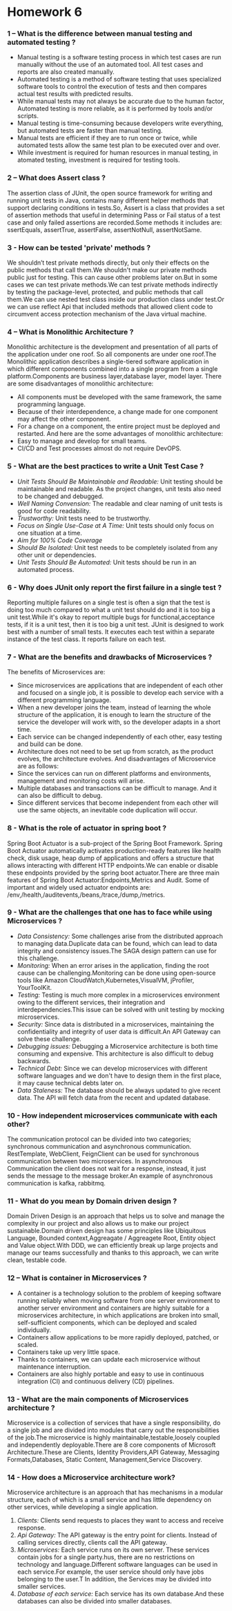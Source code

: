 
# Homework 6

### 1 – What is the difference between manual testing and automated testing ?
* Manual testing is a software testing process in which test cases are run manually without the use of an automated tool. All test cases and reports are also created manually.
* Automated testing is a method of software testing that uses specialized software tools to control the execution of tests and then compares actual test results with predicted results.
* While manual tests may not always be accurate due to the human factor, Automated testing is more reliable, as it is performed by tools and/or scripts.
* Manual testing is time-consuming because developers write everything, but automated tests are faster than manual testing.
* Manual tests are efficient if they are to run once or twice, while automated tests allow the same test plan to be executed over and over.
* While investment is required for human resources in manual testing, in atomated testing, investment is required for testing tools.
### 2 – What does Assert class ?
The assertion class of JUnit, the open source framework for writing and running unit tests in Java, contains many different helper methods that support declaring conditions in tests.So, Assert is a class that provides a set of assertion methods that useful in determining Pass or Fail status of a test case and only failed assertions are recorded.Some methods it includes are: ssertEquals, assertTrue, assertFalse, assertNotNull, assertNotSame.
### 3 - How can be tested 'private' methods ?
We shouldn’t test private methods directly, but only their effects on the public methods that call them.We shouldn't make our private methods public just for testing. This can cause other problems later on.But in some cases we can test private methods.We can test private methods indirectly by testing the package-level, protected, and public methods that call them.We can use nested test class inside our production class under test.Or we can use reflect Api that included methods that allowed client code to circumvent access protection mechanism of the Java virtual machine.
### 4 – What is Monolithic Architecture ?
Monolithic architecture is the development and presentation of all parts of the application under one roof. So all components are under one roof.The Monolithic application describes a single-tiered software application in which different components combined into a single program from a single platform.Components are business layer,database layer, model layer.
There are some disadvantages of monolithic architecture:
* All components must be developed with the same framework, the same programming language.
* Because of their interdependence, a change made for one component may affect the other component.
* For a change on a component, the entire project must be deployed and restarted.
And here are the some advantages of monolithic architecture:
* Easy to manage and develop for small teams.
* CI/CD and Test processes almost do not require DevOPS.
### 5 - What are the best practices to write a Unit Test Case ?
* *Unit Tests Should Be Maintainable and Readable:* Unit testing should be maintainable and readable. As the project changes, unit tests also need to be changed and debugged. 
* *Well Naming Convension:* The readable and clear naming of unit tests is good for code readability.
* *Trustworthy:* Unit tests need to be trustworthy.
* *Focus on Single Use-Case at A Time:* Unit tests should only focus on one situation at a time.
* *Aim for 100% Code Coverage*
* *Should Be Isolated:* Unit test needs to be completely isolated from any other unit or dependencies.
* *Unit Tests Should Be Automated:* Unit tests should be run in an automated process.
### 6 - Why does JUnit only report the first failure in a single test ?
Reporting multiple failures on a single test is often a sign that the test is doing too much compared to what a unit test should do and it is too big a unit test.While it's okay to report multiple bugs for functional,acceptance tests, if it is a unit test, then it is too big a unit test. JUnit is designed to work best with a number of small tests. It executes each test within a separate instance of the test class. It reports failure on each test.
### 7 - What are the benefits and drawbacks of Microservices ?
The benefits of Microservices are:
* Since microservices are applications that are independent of each other and focused on a single job, it is possible to develop each service with a different programming language.
* When a new developer joins the team, instead of learning the whole structure of the application, it is enough to learn the structure of the service the developer will work with, so the developer adapts in a short time.
* Each service can be changed independently of each other, easy testing and build can be done.
* Architecture does not need to be set up from scratch, as the product evolves, the architecture evolves.
And disadvantages of Microservice are as follows:
* Since the services can run on different platforms and environments, management and monitoring costs will arise.
* Multiple databases and transactions can be difficult to manage. And it can also be difficult to debug.
* Since different services that become independent from each other will use the same objects, an inevitable code duplication will occur.
### 8 - What is the role of actuator in spring boot ?
Spring Boot Actuator is a sub-project of the Spring Boot Framework. Spring Boot Actuator automatically activates production-ready features like health check, disk usage, heap dump of applications and offers a structure that allows interacting with different HTTP endpoints.We can enable or disable these endpoints provided by the spring boot actuator.There are three main features of Spring Boot Actuator:Endpoints,Metrics and Audit.
Some of important and widely used actuator endpoints are: /env,/health,/auditevents,/beans,/trace,/dump,/metrics.
### 9 - What are the challenges that one has to face while using Microservices ?
* *Data Consistency:* Some challenges arise from the distributed approach to managing data.Duplicate data can be found, which can lead to data integrity and consistency issues.The SAGA design pattern can use for this challenge.
* *Monitoring:* When an error arises in the application, finding the root cause can be challenging.Monitoring can be done using open-source tools like Amazon CloudWatch,Kubernetes,VisualVM, jProfiler, YourToolKit.
* *Testing:* Testing is much more complex in a microservices environment owing to the different services, their integration and interdependencies.This issue can be solved with unit testing by mocking microservices.
* *Security:* Since data is distributed in a microservices, maintaining the confidentiality and integrity of user data is difficult.An API Gateway can solve these challenge. 
* *Debugging issues:* Debugging a Microservice architecture is both time consuming and expensive. This architecture is also difficult to debug backwards.
* *Technical Debt:* Since we can develop microservices with different software languages and we don't have to design them in the first place, it may cause technical debts later on.
* *Data Staleness:* The database should be always updated to give recent data. The API will fetch data from the recent and updated database. 
### 10 - How independent microservices communicate with each other?
The communication protocol can be divided into two categories; synchronous communication and asynchronous communication.
RestTemplate, WebClient, FeignClient can be used for synchronous communication between two microservices.
In asynchronous Communication the client does not wait for a response, instead, it just sends the message to the message broker.An example of asynchronous communication is kafka, rabbitmq.
### 11 - What do you mean by Domain driven design ?
Domain Driven Design is an approach that helps us to solve and manage the complexity in our project and also allows us to make our project sustainable.Domain driven design has some principles like Ubiquitous Language, Bounded context,Aggreagate / Aggreagete Root, Entity object and Value object.With DDD, we can efficiently break up large projects and manage our teams successfully and thanks to this approach, we can write clean, testable code.
### 12 – What is container in Microservices ?
* A container is a technology solution to the problem of keeping software running reliably when moving software from one server environment to another server environment and containers are highly suitable for a microservices architecture, in which applications are broken into small, self-sufficient components, which can be deployed and scaled individually. 
* Containers allow applications to be more rapidly deployed, patched, or scaled.
* Containers take up very little space.
* Thanks to containers, we can update each microservice without maintenance interruption.
* Containers are also highly portable and easy to use in continuous integration (CI) and continuous delivery (CD) pipelines.
### 13 - What are the main components of Microservices architecture ?
Microservice is a collection of services that have a single responsibility, do a single job and are divided into modules that carry out the responsibilities of the job.The microservice is highly maintainable,testable,loosely coupled and independently deployable.There are 8 core components of Microsoft Architecture.These are Clients, Identity Providers,API Gateway, Messaging Formats,Databases, Static Content, Management,Service Discovery.
### 14 - How does a Microservice architecture work?
Microservice architecture is an approach that has mechanisms in a modular structure, each of which is a small service and has little dependency on other services, while developing a single application.
1. *Clients:* Clients send requests to places they want to access and receive response.
2. *Api Gateway:* The API gateway is the entry point for clients. Instead of calling services directly, clients call the API gateway.
3. *Microservices:* Each service runs on its own server. These services contain jobs for a single party.hus, there are no restrictions on technology and language.Different software languages can be used in each service.For example, the user service should only have jobs belonging to the user.T In addition, the Services may be divided into smaller services.
4. *Database of each service:* Each service has its own database.And these databases can also be divided into smaller databases.

